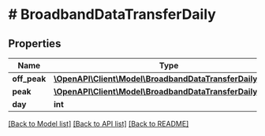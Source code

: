 # # BroadbandDataTransferDaily

## Properties

Name | Type | Description | Notes
------------ | ------------- | ------------- | -------------
**off_peak** | [**\OpenAPI\Client\Model\BroadbandDataTransferDailyDetails**](BroadbandDataTransferDailyDetails.md) |  | [optional]
**peak** | [**\OpenAPI\Client\Model\BroadbandDataTransferDailyDetails**](BroadbandDataTransferDailyDetails.md) |  | [optional]
**day** | **int** | Day | [optional]

[[Back to Model list]](../../README.md#models) [[Back to API list]](../../README.md#endpoints) [[Back to README]](../../README.md)
